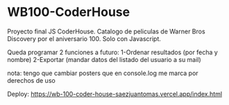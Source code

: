 # WB100-CoderHouse

Proyecto final JS CoderHouse. Catalogo de peliculas de Warner Bros Discovery por el aniversario 100. Solo con Javascript.

Queda programar 2 funciones a futuro:
1-Ordenar resultados (por fecha y nombre)
2-Exportar (mandar datos del listado del usuario a su mail)

nota: tengo que cambiar posters que en console.log me marca por derechos de uso

Deploy: https://wb-100-coder-house-saezjuantomas.vercel.app/index.html
